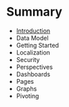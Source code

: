 # Summary

* [Introduction](README.md)
* Data Model
* Getting Started
* Localization
* Security
* Perspectives
* Dashboards
* Pages
* Graphs
* Pivoting

